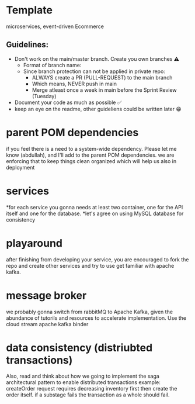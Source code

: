 # Template 
microservices, event-driven Ecommerce

## Guidelines:
* Don't work on the main/master branch. Create you own branches :warning:
  * Format of branch name: <ITEM-ID>_<DEV-NAME>_<ITEM NAME>
  * Since branch protection can not be applied in private repo:
    * ALWAYS create a PR (PULL-REQUEST) to the main branch
    * Which means, NEVER push in main
    * Merge atleast once a week in main before the Sprint Review (Tuesday)
* Document your code as much as possible :white_check_mark:
* keep an eye on the readme, other guideliens could be written later :grin:

# parent POM dependencies
if you feel there is a need to a system-wide dependency.
Please let me know (abdullah), and I'll add to the parent POM dependencies. we are enforcing that to keep things clean organized
which will help us also in deployment

# services
 *for each service you gonna needs at least two container, one for the API itself and one for the database. 
 *let's agree on using MySQL database for consistency

# playaround
after finishing from developing your service, you are encouraged to
fork the repo and create other services and try to use get familiar with apache kafka.

# message broker
we probably gonna switch from rabbitMQ to Apache Kafka, given
the abundance of tutorils and resources to accelerate implementation.
Use the cloud stream apache kafka binder

# data consistency (distriubted transactions)
Also, read and think about how we going to implement the saga architectural pattern to enable distributed transactions
example: createOrder request requires decreasing inventory
first then create the order itself. if a substage fails the transaction as a whole should fail.



